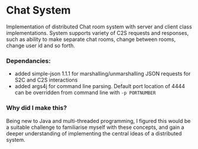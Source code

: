# Chat System
Implementation of distributed Chat room system with server and client class implementations. 
System supports variety of C2S requests and responses, such as ability to make separate chat rooms, 
change between rooms, change user id and so forth. 


### Dependancies:
 - added simple-json 1.1.1 for marshalling/unmarshalling JSON requests for S2C and C2S interactions
 - added args4j for command line parsing. Default port location of 4444 can be overridden from command line with `-p PORTNUMBER`


### Why did I make this?
Being new to Java and multi-threaded programming, I figured this would be a suitable challenge to 
familiarise myself with these concepts, and gain a deeper understanding of implementing the central
ideas of a distributed system.
